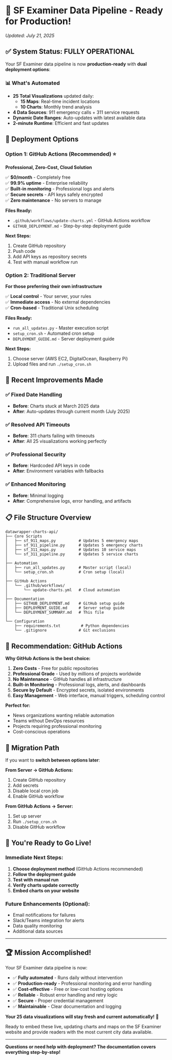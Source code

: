 # 🎉 SF Examiner Data Pipeline - Ready for Production!

*Updated: July 21, 2025*

## ✅ System Status: FULLY OPERATIONAL

Your SF Examiner data pipeline is now **production-ready** with **dual deployment options**:

### 📊 What's Automated
- **25 Total Visualizations** updated daily:
  - **15 Maps**: Real-time incident locations
  - **10 Charts**: Monthly trend analysis
- **4 Data Sources**: 911 emergency calls + 311 service requests
- **Dynamic Date Ranges**: Auto-updates with latest available data
- **2-minute Runtime**: Efficient and fast updates

## 🚀 Deployment Options

### Option 1: GitHub Actions (Recommended) ⭐
**Professional, Zero-Cost, Cloud Solution**

✅ **$0/month** - Completely free  
✅ **99.9% uptime** - Enterprise reliability  
✅ **Built-in monitoring** - Professional logs and alerts  
✅ **Secure secrets** - API keys safely encrypted  
✅ **Zero maintenance** - No servers to manage  

**Files Ready:**
- `.github/workflows/update-charts.yml` - GitHub Actions workflow
- `GITHUB_DEPLOYMENT.md` - Step-by-step deployment guide

**Next Steps:**
1. Create GitHub repository
2. Push code
3. Add API keys as repository secrets
4. Test with manual workflow run

### Option 2: Traditional Server
**For those preferring their own infrastructure**

✅ **Local control** - Your server, your rules  
✅ **Immediate access** - No external dependencies  
✅ **Cron-based** - Traditional Unix scheduling  

**Files Ready:**
- `run_all_updates.py` - Master execution script
- `setup_cron.sh` - Automated cron setup
- `DEPLOYMENT_GUIDE.md` - Server deployment guide

**Next Steps:**
1. Choose server (AWS EC2, DigitalOcean, Raspberry Pi)
2. Upload files and run `./setup_cron.sh`

## 🔧 Recent Improvements Made

### ✅ Fixed Date Handling
- **Before**: Charts stuck at March 2025 data
- **After**: Auto-updates through current month (July 2025)

### ✅ Resolved API Timeouts
- **Before**: 311 charts failing with timeouts
- **After**: All 25 visualizations working perfectly

### ✅ Professional Security
- **Before**: Hardcoded API keys in code
- **After**: Environment variables with fallbacks

### ✅ Enhanced Monitoring
- **Before**: Minimal logging
- **After**: Comprehensive logs, error handling, and artifacts

## 📋 File Structure Overview

```
datawrapper-charts-api/
├── Core Scripts
│   ├── sf_911_maps.py          # Updates 5 emergency maps
│   ├── sf_911_pipeline.py      # Updates 5 emergency charts  
│   ├── sf_311_maps.py          # Updates 10 service maps
│   └── sf_311_pipeline.py      # Updates 5 service charts
│
├── Automation
│   ├── run_all_updates.py      # Master script (local)
│   └── setup_cron.sh           # Cron setup (local)
│
├── GitHub Actions
│   └── .github/workflows/
│       └── update-charts.yml   # Cloud automation
│
├── Documentation
│   ├── GITHUB_DEPLOYMENT.md    # GitHub setup guide
│   ├── DEPLOYMENT_GUIDE.md     # Server setup guide  
│   └── DEPLOYMENT_SUMMARY.md   # This file
│
└── Configuration
    ├── requirements.txt         # Python dependencies
    └── .gitignore              # Git exclusions
```

## 🎯 Recommendation: GitHub Actions

**Why GitHub Actions is the best choice:**

1. **Zero Costs** - Free for public repositories
2. **Professional Grade** - Used by millions of projects worldwide
3. **No Maintenance** - GitHub handles all infrastructure
4. **Built-in Monitoring** - Professional logs, alerts, and dashboards
5. **Secure by Default** - Encrypted secrets, isolated environments
6. **Easy Management** - Web interface, manual triggers, scheduling control

**Perfect for:**
- News organizations wanting reliable automation
- Teams without DevOps resources
- Projects requiring professional monitoring
- Cost-conscious operations

## 🔄 Migration Path

If you want to **switch between options later**:

**From Server → GitHub Actions:**
1. Create GitHub repository  
2. Add secrets
3. Disable local cron job
4. Enable GitHub workflow

**From GitHub Actions → Server:**
1. Set up server
2. Run `./setup_cron.sh`
3. Disable GitHub workflow

## 🎉 You're Ready to Go Live!

### Immediate Next Steps:
1. **Choose deployment method** (GitHub Actions recommended)
2. **Follow the deployment guide** 
3. **Test with manual run**
4. **Verify charts update correctly**
5. **Embed charts on your website**

### Future Enhancements (Optional):
- Email notifications for failures
- Slack/Teams integration for alerts  
- Data quality monitoring
- Additional data sources

---

## 🏆 Mission Accomplished!

Your SF Examiner data pipeline is now:
- ✅ **Fully automated** - Runs daily without intervention
- ✅ **Production-ready** - Professional monitoring and error handling  
- ✅ **Cost-effective** - Free or low-cost hosting options
- ✅ **Reliable** - Robust error handling and retry logic
- ✅ **Secure** - Proper credential management
- ✅ **Maintainable** - Clear documentation and logging

**Your 25 data visualizations will stay fresh and current automatically!** 🚀

Ready to embed these live, updating charts and maps on the SF Examiner website and provide readers with the most current city data available.

---

**Questions or need help with deployment? The documentation covers everything step-by-step!** 